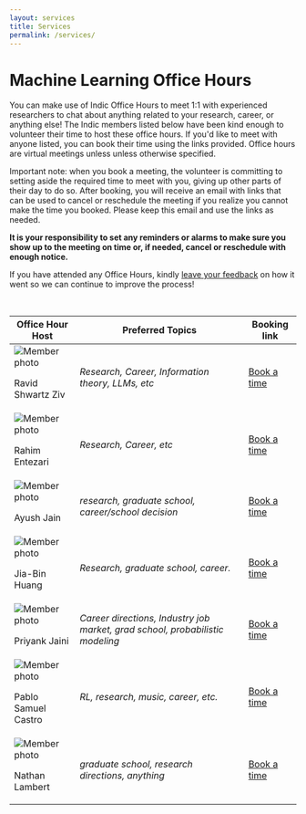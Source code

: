 ```yaml
---
layout: services
title: Services
permalink: /services/
---
```


# Machine Learning Office Hours

You can make use of Indic Office Hours to meet 1:1 with experienced researchers to chat about anything related to your research, career, or anything else! The Indic members listed below have been kind enough to volunteer their time to host these office hours. If you'd like to meet with anyone listed, you can book their time using the links provided. Office hours are virtual meetings unless unless otherwise specified.

Important note: when you book a meeting, the volunteer is committing to setting aside the required time to meet with you, giving up other parts of their day to do so. After booking, you will receive an email with links that can be used to cancel or reschedule the meeting if you realize you cannot make the time you booked. Please keep this email and use the links as needed.

**It is your responsibility to set any reminders or alarms to make sure you show up to the meeting on time or, if needed, cancel or reschedule with enough notice.**

If you have attended any Office Hours, kindly [leave your feedback](https://forms.gle/RB2WH5yvfNpUpDWn6) on how it went so we can continue to improve the process!

<br>

| Office Hour Host | Preferred Topics | Booking link |
|---|---|---|
| <div class="ohhost"> <div class="image"><img src="https://mlcollective.org/media/ravid_crop.jpg" alt="Member photo"></div> <div class="text"> <p class="name">Ravid Shwartz Ziv</p> <p class="info"> <a href="https://www.ravid-shwartz-ziv.com/"><i class="fas fa-home"></i></a> <a href="https://scholar.google.com/citations?user=SqsLFwMAAAAJ&amp;hl=en&amp;oi=ao"><i class="ai ai-google-scholar"></i></a> <a href="https://x.com/ziv_ravid"><i class="fab fa-twitter"></i></a> </p> </div> </div> | <div class="ohhost"> <p><i>Research, Career, Information theory, LLMs, etc</i></p> </div> | <div class="ohhost"> <p><a target="_blank" href="https://calendar.app.google/Lkm95fi1G7jKavG4A">Book a time</a></p> </div> |
| <div class="ohhost"> <div class="image"><img src="https://mlcollective.org/media/photo_2024-02-16_00.19.00_crop.jpeg" alt="Member photo"></div> <div class="text"> <p class="name">Rahim Entezari</p> <p class="info"> <a href="https://rahimentezari.github.io"><i class="fas fa-home"></i></a> <a href="https://scholar.google.com/citations?hl=en&amp;user=CmTeX7kAAAAJ&amp;view_op=list_works&amp;sortby=pubdate"><i class="ai ai-google-scholar"></i></a> <a href="https://twitter.com/rahiment"><i class="fab fa-twitter"></i></a> </p> </div> </div> | <div class="ohhost"> <p><i>Research, Career, etc</i></p> </div> | <div class="ohhost"> <p><a target="_blank" href="https://calendar.app.google/3xVYACxeHSsq4kEb7">Book a time</a></p> </div> |
| <div class="ohhost"> <div class="image"><img src="https://mlcollective.org/media/avatar_crop.jpg" alt="Member photo"></div> <div class="text"> <p class="name">Ayush Jain</p> <p class="info"> <a href="https://ayushjain1144.github.io/"><i class="fas fa-home"></i></a> <a href="https://scholar.google.com/citations?user=cV-Nm_0AAAAJ&amp;hl=en"><i class="ai ai-google-scholar"></i></a> <a href="https://twitter.com/ayushjain1144"><i class="fab fa-twitter"></i></a> <a href="https://github.com/ayushjain1144"><i class="fab fa-github"></i></a> </p> </div> </div> | <div class="ohhost"> <p><i>research, graduate school, career/school decision</i></p> </div> | <div class="ohhost"> <p><a target="_blank" href="https://calendly.com/ayushjain1144/30min">Book a time</a></p> </div> |
| <div class="ohhost"> <div class="image"><img src="https://mlcollective.org/media/jbhuang_crop.jpeg" alt="Member photo"></div> <div class="text"> <p class="name">Jia-Bin Huang</p> <p class="info"> <a href="https://jbhuang0604.github.io/"><i class="fas fa-home"></i></a> <a href="https://scholar.google.com/citations?user=pp848fYAAAAJ&amp;hl=en"><i class="ai ai-google-scholar"></i></a> <a href="https://twitter.com/jbhuang0604"><i class="fab fa-twitter"></i></a> </p> </div> </div> | <div class="ohhost"> <p><i>Research, graduate school, career.</i></p> </div> | <div class="ohhost"> <p><a target="_blank" href="https://jbhuang0604.github.io/#open-office-hour">Book a time</a></p> </div> |
| <div class="ohhost"> <div class="image"><img src="https://mlcollective.org/media/Priyank-profile-2_crop.jpg" alt="Member photo"></div> <div class="text"> <p class="name">Priyank Jaini</p> <p class="info"> <a href="https://priyankjaini.github.io/"><i class="fas fa-home"></i></a> <a href="https://scholar.google.ca/citations?user=keg9BGEAAAAJ&amp;hl=en"><i class="ai ai-google-scholar"></i></a> <a href="https://twitter.com/priyankjaini"><i class="fab fa-twitter"></i></a> </p> </div> </div> | <div class="ohhost"> <p><i>Career directions, Industry job market, grad school, probabilistic modeling</i></p> </div> | <div class="ohhost"> <p><a target="_blank" href="https://calendly.com/pjaini/15min">Book a time</a></p> </div> |
| <div class="ohhost"> <div class="image"><img src="https://mlcollective.org/media/psc_gradient_crop.png" alt="Member photo"></div> <div class="text"> <p class="name">Pablo Samuel Castro</p> <p class="info"> <a href="https://psc-g.github.io/"><i class="fas fa-home"></i></a> <a href="https://scholar.google.com/citations?user=jn5r6TsAAAAJ&amp;hl=en"><i class="ai ai-google-scholar"></i></a> <a href="https://twitter.com/pcastr"><i class="fab fa-twitter"></i></a> </p> </div> </div> | <div class="ohhost"> <p><i>RL, research, music, career, etc.</i></p> </div> | <div class="ohhost"> <p><a target="_blank" href="https://calendar.app.google/SRAa924Z2ac2D31x9">Book a time</a></p> </div> |
| <div class="ohhost"> <div class="image"><img src="https://mlcollective.org/media/61802f08da76400ceead5c52_headshot-p-500_crop.jpeg" alt="Member photo"></div> <div class="text"> <p class="name">Nathan Lambert</p> <p class="info"> <a href="https://www.natolambert.com/"><i class="fas fa-home"></i></a> <a href="https://scholar.google.com/citations?user=O4jW7BsAAAAJ&amp;hl"><i class="ai ai-google-scholar"></i></a> <a href="https://twitter.com/natolambert"><i class="fab fa-twitter"></i></a> </p> </div> </div> | <div class="ohhost"> <p><i>graduate school, research directions, anything</i></p> </div> | <div class="ohhost"> <p><a target="_blank" href="https://calendly.com/natolambert/mlc">Book a time</a>